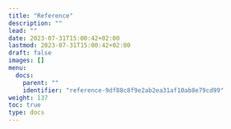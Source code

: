 ```yaml
---
title: "Reference"
description: ""
lead: ""
date: 2023-07-31T15:00:42+02:00
lastmod: 2023-07-31T15:00:42+02:00
draft: false
images: []
menu:
  docs:
    parent: ""
    identifier: "reference-9df88c8f9e2ab2ea31af10ab8e79cd99"
weight: 137
toc: true
type: docs
---
```

